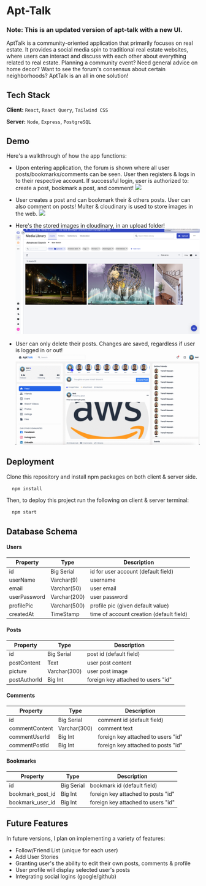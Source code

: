 # Apt-Talk

### Note: This is an updated version of apt-talk with a new UI.

AptTalk is a community-oriented application that primarily focuses on real estate. It provides a social media spin to traditional real estate websites, where users can interact and discuss with each other about everything related to real estate. Planning a community event? Need general advice on home decor? Want to see the forum's consensus about certain neighborhoods? AptTalk is an all in one solution!

## Tech Stack

**Client:** `React`, `React Query`, `Tailwind CSS`

**Server:** `Node`, `Express`, `PostgreSQL`

## Demo

Here's a walkthrough of how the app functions:

- Upon entering application, the forum is shown where all user posts/bookmarks/comments can be seen. User then registers & logs in to their respective account. If successful login, user is authorized to: create a post, bookmark a post, and comment!
  ![](https://github.com/Tanzil748/apt-talk/blob/main/gif/loginRegisterView.gif)
  <br/>

- User creates a post and can bookmark their & others posts. User can also comment on posts! Multer & cloudinary is used to store images in the web.
  ![](https://github.com/Tanzil748/apt-talk/blob/main/gif/createPostAndBookmarkView.gif)
  <br/>

- Here's the stored images in cloudinary, in an upload folder!
  ![](https://github.com/Tanzil748/apt-talk/blob/main/gif/cloudImages.png)
  <br/>

- User can only delete their posts. Changes are saved, regardless if user is logged in or out!
  ![](https://github.com/Tanzil748/apt-talk/blob/main/gif/deletePostView.gif)

## Deployment

Clone this repository and install npm packages on both client & server side.

```bash
  npm install
```

Then, to deploy this project run the following on client & server terminal:

```bash
  npm start
```

## Database Schema

#### Users

| Property     | Type         | Description                              |
| ------------ | ------------ | ---------------------------------------- |
| id           | Big Serial   | id for user account (default field)      |
| userName     | Varchar(9)   | username                                 |
| email        | Varchar(50)  | user email                               |
| userPassword | Varchar(200) | user password                            |
| profilePic   | Varchar(500) | profile pic (given default value)        |
| createdAt    | TimeStamp    | time of account creation (default field) |

#### Posts

| Property     | Type         | Description                        |
| ------------ | ------------ | ---------------------------------- |
| id           | Big Serial   | post id (default field)            |
| postContent  | Text         | user post content                  |
| picture      | Varchar(300) | user post image                    |
| postAuthorId | Big Int      | foreign key attached to users "id" |

#### Comments

| Property       | Type         | Description                        |
| -------------- | ------------ | ---------------------------------- |
| id             | Big Serial   | comment id (default field)         |
| commentContent | Varchar(300) | comment text                       |
| commentUserId  | Big Int      | foreign key attached to users "id" |
| commentPostId  | Big Int      | foreign key attached to posts "id" |

#### Bookmarks

| Property         | Type       | Description                        |
| ---------------- | ---------- | ---------------------------------- |
| id               | Big Serial | bookmark id (default field)        |
| bookmark_post_id | Big Int    | foreign key attached to posts "id" |
| bookmark_user_id | Big Int    | foreign key attached to users "id" |

## Future Features

In future versions, I plan on implementing a variety of features:

- Follow/Friend List (unique for each user)
- Add User Stories
- Granting user's the ability to edit their own posts, comments & profile
- User profile will display selected user's posts
- Integrating social logins (google/github)
